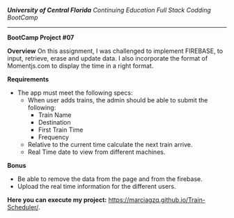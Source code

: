 
***University of Central Florida**
Continuing Education
Full Stack Codding BootCamp*

---

**BootCamp Project #07**


**Overview**
On this assignment, I was challenged to implement FIREBASE, to input, retrieve, erase and update data.
I also incorporate the format of Momentjs.com to display the time in a right format. 

**Requirements**
* The app must meet the following specs:
    * When user adds trains, the admin should be able to submit the following:
        * Train Name
        * Destination
        * First Train Time
        * Frequency
    * Relative to the current time calculate the next train arrive.
    * Real Time date to view from different machines. 

    
**Bonus**
* Be able to remove the data from the page and from the firebase.
* Upload the real time information for the different users. 


**Here you can execute my project:**
https://marciagzq.github.io/Train-Scheduler/.
